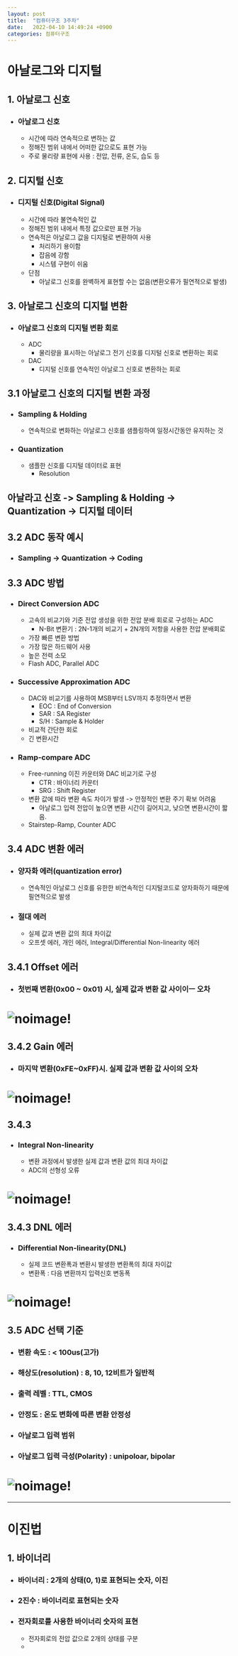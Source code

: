 ```yaml
---
layout: post
title:  "컴퓨터구조 3주차"
date:   2022-04-10 14:49:24 +0900
categories: 컴퓨터구조
---
```

# 아날로그와 디지털
## 1. 아날로그 신호
- ### 아날로그 신호
  - 시간에 따라 연속적으로 변하는 값
  - 정해진 범위 내에서 어떠한 값으로도 표현 가능
  - 주로 물리량 표현에 사용 : 전압, 전류, 온도, 습도 등
## 2. 디지털 신호
- ### 디지털 신호(Digital Signal)
  - 시간에 따라 불연속적인 값
  - 정해진 범위 내에서 특정 값으로만 표현 가능
  - 연속적은 아날로그 값을 디지털로 변환하여 사용
    - 처리하기 용이함
    - 잡음에 강함
    - 시스템 구현이 쉬움
  - 단점
    - 아날로그 신호를 완벽하게 표현할 수는 없음(변환오류가 필연적으로 발생)
## 3. 아날로그 신호의 디지털 변환
- ### 아날로그 신호의 디지털 변환 회로
  - ADC
    - 물리량을 표시하는 아날로그 전기 신호를 디지털 신호로 변환하는 회로
  - DAC
    - 디지털 신호를 연속적인 아날로그 신호로 변환하는 회로
## 3.1 아날로그 신호의 디지털 변환 과정
- ### Sampling & Holding
  - 연속적으로 변화하는 아날로그 신호를 샘플링하여 일정시간동안 유지하는 것
- ### Quantization
  - 샘플한 신호를 디지털 데이터로 표현
    - Resolution
## 아날라고 신호 -> Sampling & Holding -> Quantization -> 디지털 데이터
## 3.2 ADC 동작 예시
- ### Sampling -> Quantization -> Coding
## 3.3 ADC 방법
- ### Direct Conversion ADC
  - 고속의 비교기와 기준 전압 생성을 위한 전압 분배 회로로 구성하는 ADC
    - N-Bit 변환기 : 2N-1개의 비교기 + 2N개의 저항을 사용한 전압 분배회로
  - 가장 빠른 변환 방법
  - 가장 많은 하드웨어 사용
  - 높은 전력 소모
  - Flash ADC, Parallel ADC
- ### Successive Approximation ADC
  - DAC와 비교기를 사용하여 MSB부터 LSV까지 추정하면서 변환
    - EOC : End of Conversion
    - SAR : SA Register
    - S/H : Sample & Holder
  - 비교적 간단한 회로
  - 긴 변환시간
- ### Ramp-compare ADC
  - Free-running 이진 카운터와 DAC 비교기로 구성
    - CTR : 바이너리 카운터
    - SRG : Shift Register
  - 변환 값에 따라 변환 속도 차이가 발생 -> 안정적인 변환 주기 확보 어려움
    - 아날로그 입력 전압이 높으면 변환 시간이 길어지고, 낮으면 변환시간이 짧음.
  - Stairstep-Ramp, Counter ADC
## 3.4 ADC 변환 에러
- ### 양자화 에러(quantization error)
  - 연속적인 아날로그 신호를 유한한 비연속적인 디지털코드로 양자화하기 때문에 필연적으로 발생
- ### 절대 에러
  - 실제 값과 변환 값의 최대 차이값
  - 오프셋 에러, 개인 에러, Integral/Differential Non-linearity 에러
## 3.4.1 Offset 에러
- ### 첫번째 변환(0x00 ~ 0x01) 시, 실제 값과 변환 값 사이이ㅡ 오차
# ![noimage!](./컴구조/offset.png)
## 3.4.2 Gain 에러
- ### 마지막 변환(0xFE~0xFF)시. 실제 값과 변환 값 사이의 오차
# ![noimage!](./컴구조/GainError.png)
## 3.4.3
- ### Integral Non-linearity
  - 변환 과정에서 발생한 실제 값과 변환 값의 최대 차이값
  - ADC의 선형성 오류
# ![noimage!](./컴구조/INL.png)
## 3.4.3 DNL 에러
- ### Differential Non-linearity(DNL)
  - 실제 코드 변환폭과 변환시 발생한 변환폭의 최대 차이값
  - 변환폭 : 다음 변환까지 입력신호 변동폭
# ![noimage!](./컴구조/DNL.png)
## 3.5 ADC 선택 기준
- ### 변환 속도 : < 100us(고가)
- ### 해상도(resolution) : 8, 10, 12비트가 일반적
- ### 출력 레벨 : TTL, CMOS
- ### 안정도 : 온도 변화에 따른 변환 안정성
- ### 아날로그 입력 범위
- ### 아날로그 입력 극성(Polarity) : unipoloar, bipolar
# ![noimage!](./컴구조/%EA%B7%B9%EC%84%B1.png)
---
# 이진법
## 1. 바이너리
- ### 바이너리 : 2개의 상태(0, 1)로 표현되는 숫자, 이진
- ### 2진수 : 바이너리로 표현되는 숫자
- ### 전자회로를 사용한 바이너리 숫자의 표현
  - 전자회로의 전압 값으로 2개의 상태를 구분
  - 